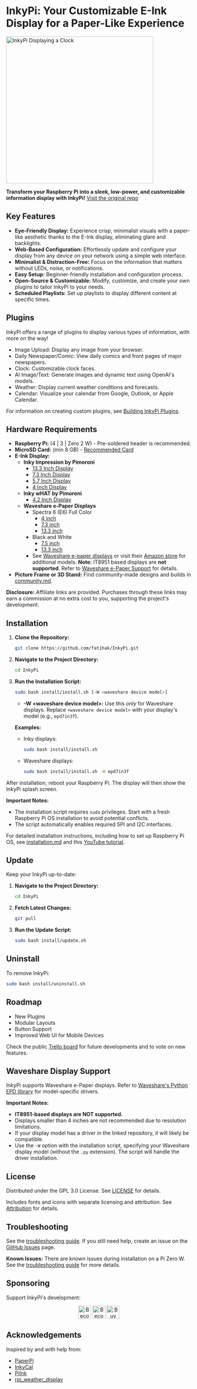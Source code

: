 # InkyPi: Your Customizable E-Ink Display for a Paper-Like Experience

<img src="./docs/images/inky_clock.jpg" alt="InkyPi Displaying a Clock" width="400"/>

**Transform your Raspberry Pi into a sleek, low-power, and customizable information display with InkyPi!** [Visit the original repo](https://github.com/fatihak/InkyPi)

## Key Features

*   **Eye-Friendly Display:** Experience crisp, minimalist visuals with a paper-like aesthetic thanks to the E-Ink display, eliminating glare and backlights.
*   **Web-Based Configuration:** Effortlessly update and configure your display from any device on your network using a simple web interface.
*   **Minimalist & Distraction-Free:** Focus on the information that matters without LEDs, noise, or notifications.
*   **Easy Setup:** Beginner-friendly installation and configuration process.
*   **Open-Source & Customizable:** Modify, customize, and create your own plugins to tailor InkyPi to your needs.
*   **Scheduled Playlists:** Set up playlists to display different content at specific times.

## Plugins

InkyPi offers a range of plugins to display various types of information, with more on the way!

*   Image Upload: Display any image from your browser.
*   Daily Newspaper/Comic: View daily comics and front pages of major newspapers.
*   Clock: Customizable clock faces.
*   AI Image/Text: Generate images and dynamic text using OpenAI's models.
*   Weather: Display current weather conditions and forecasts.
*   Calendar: Visualize your calendar from Google, Outlook, or Apple Calendar.

For information on creating custom plugins, see [Building InkyPi Plugins](./docs/building_plugins.md).

## Hardware Requirements

*   **Raspberry Pi:** (4 | 3 | Zero 2 W) -  Pre-soldered header is recommended.
*   **MicroSD Card:** (min 8 GB) - [Recommended Card](https://amzn.to/3G3Tq9W)
*   **E-Ink Display:**
    *   **Inky Impression by Pimoroni**
        *   [13.3 Inch Display](https://collabs.shop/q2jmza)
        *   [7.3 Inch Display](https://collabs.shop/q2jmza)
        *   [5.7 Inch Display](https://collabs.shop/ns6m6m)
        *   [4 Inch Display](https://collabs.shop/cpwtbh)
    *   **Inky wHAT by Pimoroni**
        *   [4.2 Inch Display](https://collabs.shop/jrzqmf)
    *   **Waveshare e-Paper Displays**
        *   Spectra 6 (E6) Full Color
            *   [4 inch](https://www.waveshare.com/4inch-e-paper-hat-plus-e.htm?&aff_id=111126)
            *   [7.3 inch](https://www.waveshare.com/7.3inch-e-paper-hat-e.htm?&aff_id=111126)
            *   [13.3 inch](https://www.waveshare.com/13.3inch-e-paper-hat-plus-e.htm?&aff_id=111126)
        *   Black and White
            *   [7.5 inch](https://www.waveshare.com/7.5inch-e-paper-hat.htm?&aff_id=111126)
            *   [13.3 inch](https://www.waveshare.com/13.3inch-e-paper-hat-k.htm?&aff_id=111126)
        *   See [Waveshare e-paper displays](https://www.waveshare.com/product/raspberry-pi/displays/e-paper.htm?&aff_id=111126) or visit their [Amazon store](https://amzn.to/3HPRTEZ) for additional models.  **Note:** IT8951 based displays are **not supported**. Refer to [Waveshare e-Paper Support](#waveshare-display-support) for details.
*   **Picture Frame or 3D Stand:** Find community-made designs and builds in [community.md](./docs/community.md).

**Disclosure:** Affiliate links are provided. Purchases through these links may earn a commission at no extra cost to you, supporting the project's development.

## Installation

1.  **Clone the Repository:**
    ```bash
    git clone https://github.com/fatihak/InkyPi.git
    ```
2.  **Navigate to the Project Directory:**
    ```bash
    cd InkyPi
    ```
3.  **Run the Installation Script:**
    ```bash
    sudo bash install/install.sh [-W <waveshare device model>]
    ```
    *   **-W \<waveshare device model\>:**  Use this *only* for Waveshare displays. Replace `<waveshare device model>` with your display's model (e.g., `epd7in3f`).

    **Examples:**

    *   Inky displays:
        ```bash
        sudo bash install/install.sh
        ```
    *   Waveshare displays:
        ```bash
        sudo bash install/install.sh -W epd7in3f
        ```

After installation, reboot your Raspberry Pi. The display will then show the InkyPi splash screen.

**Important Notes:**

*   The installation script requires `sudo` privileges.  Start with a fresh Raspberry Pi OS installation to avoid potential conflicts.
*   The script automatically enables required SPI and I2C interfaces.

For detailed installation instructions, including how to set up Raspberry Pi OS, see [installation.md](./docs/installation.md) and this [YouTube tutorial](https://youtu.be/L5PvQj1vfC4).

## Update

Keep your InkyPi up-to-date:

1.  **Navigate to the Project Directory:**
    ```bash
    cd InkyPi
    ```
2.  **Fetch Latest Changes:**
    ```bash
    git pull
    ```
3.  **Run the Update Script:**
    ```bash
    sudo bash install/update.sh
    ```

## Uninstall

To remove InkyPi:

```bash
sudo bash install/uninstall.sh
```

## Roadmap

*   New Plugins
*   Modular Layouts
*   Button Support
*   Improved Web UI for Mobile Devices

Check the public [Trello board](https://trello.com/b/SWJYWqe4/inkypi) for future developments and to vote on new features.

## Waveshare Display Support

InkyPi supports Waveshare e-Paper displays. Refer to [Waveshare's Python EPD library](https://github.com/waveshareteam/e-Paper/tree/master/RaspberryPi_JetsonNano/python/lib/waveshare_epd) for model-specific drivers.

**Important Notes:**

*   **IT8951-based displays are NOT supported.**
*   Displays smaller than 4 inches are not recommended due to resolution limitations.
*   If your display model has a driver in the linked repository, it will likely be compatible.
*   Use the `-W` option with the installation script, specifying your Waveshare display model (without the `.py` extension). The script will handle the driver installation.

## License

Distributed under the GPL 3.0 License.  See [LICENSE](./LICENSE) for details.

Includes fonts and icons with separate licensing and attribution. See [Attribution](./docs/attribution.md) for details.

## Troubleshooting

See the [troubleshooting guide](./docs/troubleshooting.md).  If you still need help, create an issue on the [GitHub Issues](https://github.com/fatihak/InkyPi/issues) page.

**Known Issues:** There are known issues during installation on a Pi Zero W.  See the [troubleshooting guide](./docs/troubleshooting.md#known-issues-during-pi-zero-w-installation) for more details.

## Sponsoring

Support InkyPi's development:

<p align="center">
<a href="https://github.com/sponsors/fatihak" target="_blank"><img src="https://user-images.githubusercontent.com/345274/133218454-014a4101-b36a-48c6-a1f6-342881974938.png" alt="Become a Patreon" height="35" width="auto"></a>
<a href="https://www.patreon.com/akzdev" target="_blank"><img src="https://c5.patreon.com/external/logo/become_a_patron_button.png" alt="Become a Patreon" height="35" width="auto"></a>
<a href="https://www.buymeacoffee.com/akzdev" target="_blank"><img src="https://cdn.buymeacoffee.com/buttons/default-orange.png" alt="Buy Me A Coffee" height="35" width="auto"></a>
</p>

## Acknowledgements

Inspired by and with help from:

*   [PaperPi](https://github.com/txoof/PaperPi)
*   [InkyCal](https://github.com/aceinnolab/Inkycal)
*   [PiInk](https://github.com/tlstommy/PiInk)
*   [rpi_weather_display](https://github.com/sjnims/rpi_weather_display)
